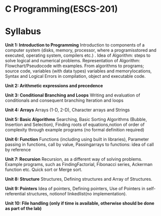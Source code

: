 # C Programming(ESCS-201)

# Syllabus

**Unit 1: Introduction to Programming**
Introduction to components of a computer system (disks, memory, processor, where a programisstored and executed, operating system, compilers etc.) .
Idea of Algorithm: steps to solve logical and numerical problems. 
Representation of Algorithm: Flowchart/Pseudocode with examples.
From algorithms to programs; source code, variables (with data types) variables and memorylocations, Syntax and Logical Errors in compilation, object and executable code.

**Unit 2: Arithmetic expressions and precedence**

**Unit 3: Conditional Branching and Loops**
Writing and evaluation of conditionals and consequent branching
Iteration and loops

**Unit 4: Arrays**
Arrays (1-D, 2-D), Character arrays and Strings

**Unit 5: Basic Algorithms**
Searching, Basic Sorting Algorithms (Bubble, Insertion and Selection), Finding roots of equations,notion of order of complexity through example programs (no formal definition required)

**Unit 6: Function**
Functions (including using built in libraries), Parameter passing in functions, call by value, Passingarrays to functions: idea of call by reference

**Unit 7: Recursion**
Recursion, as a different way of solving problems. Example programs, such as FindingFactorial, Fibonacci series, Ackerman function etc. Quick sort or Merge sort.

**Unit 8: Structure**
Structures, Defining structures and Array of Structures.

**Unit 9: Pointers**
Idea of pointers, Defining pointers, Use of Pointers in self-referential structures, notionof linkedlist(no implementation).

**Unit 10: File handling (only if time is available, otherwise should be done as part of the lab)**
